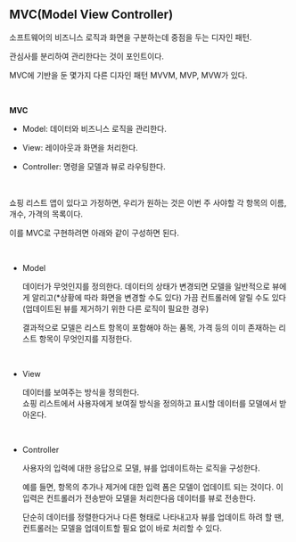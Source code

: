 ## MVC(Model View Controller)

소프트웨어의 비즈니스 로직과 화면을 구분하는데 중점을 두는 디자인 패턴.

관심사를 분리하여 관리한다는 것이 포인트이다.

MVC에 기반을 둔 몇가지 다른 디자인 패턴 MVVM, MVP, MVW가 있다.

<br>

**MVC**

- Model: 데이터와 비즈니스 로직을 관리한다.

- View: 레이아웃과 화면을 처리한다.

- Controller: 명령을 모델과 뷰로 라우팅한다.

<br>

쇼핑 리스트 앱이 있다고 가정하면, 우리가 원하는 것은 이번 주 사야할 각 항목의 이름, 개수, 가격의 목록이다.

이를 MVC로 구현하려면 아래와 같이 구성하면 된다.

<br>

- Model

  데이터가 무엇인지를 정의한다. 데이터의 상태가 변경되면 모델을 일반적으로 뷰에게 알리고(\*상황에 따라 화면을 변경할 수도 있다) 가끔 컨트롤러에 알릴 수도 있다(업데이트된 뷰를 제거하기 위한 다른 로직이 필요한 경우)

  결과적으로 모델은 리스트 항목이 포함해야 하는 품목, 가격 등의 이미 존재하는 리스트 항목이 무엇인지를 지정한다.

<br>

- View

  데이터를 보여주는 방식을 정의한다.  
  쇼핑 리스트에서 사용자에게 보여질 방식을 정의하고 표시할 데이터를 모델에서 받아온다.

<br>

- Controller

  사용자의 입력에 대한 응답으로 모델, 뷰를 업데이트하는 로직을 구성한다.

  예를 들면, 항목의 추가나 제거에 대한 입력 폼은 모델이 업데이트 되는 것이다. 이 입력은 컨트롤러가 전송받아 모델을 처리한다음 데이터를 뷰로 전송한다.

  단순히 데이터를 정렬한다거나 다른 형태로 나타내고자 뷰를 업데이트 하려 할 땐, 컨트롤러는 모델을 업데이트할 필요 없이 바로 처리할 수 있다.
